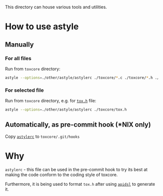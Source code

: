 This directory can house various tools and utilities.

# How to use astyle

## Manually

### For all files

Run from ``toxcore`` directory:
```bash
astyle --options=./other/astyle/astylerc ./toxcore/*.c ./toxcore/*.h ./toxdns/*.c ./toxdns/*.h ./testing/*.c ./toxav/*.c ./toxav/*.h ./other/*.c ./other/bootstrap_daemon/*.c ./toxencryptsave/*.c ./toxencryptsave/*.h ./auto_tests/*.c
```

### For selected file

Run from ``toxcore`` directory, e.g. for [``tox.h``](/toxcore/tox.h) file:
```bash
astyle --options=./other/astyle/astylerc ./toxcore/tox.h
```


## Automatically, as pre-commit hook (*NIX only)

Copy [``astylerc``](/other/astyle/astylerc) to ``toxcore/.git/hooks``



# Why

``astylerc`` - this file can be used in the pre-commit hook to try its best at making the code conform to the coding style of toxcore.

Furthermore, it is being used to format ``tox.h`` after using [``apidsl``](/other/apidsl) to generate it.